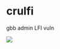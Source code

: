 # crulfi
gbb admin LFI vuln



<img src="https://cdn.discordapp.com/attachments/785669121597112352/789662454048489492/crulfi.PNG" data-canonical-src="https://imgur.com/wauxE3l.jpg" style="max-width:50%;">

